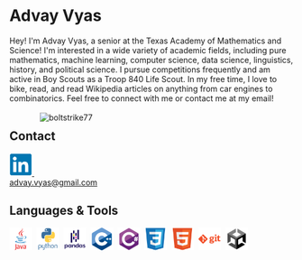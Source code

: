 # Advay Vyas 

Hey! I'm Advay Vyas, a senior at the Texas Academy of Mathematics and Science! I'm interested in a wide variety of academic fields, including pure mathematics, machine learning, computer science, data science, linguistics, history, and political science. I pursue competitions frequently and am active in Boy Scouts as a Troop 840 Life Scout. In my free time, I love to bike, read, and read Wikipedia articles on anything from car engines to combinatorics. Feel free to connect with me or contact me at my email!
<br>
<br>
<img align="right" src="https://github-readme-stats.vercel.app/api?username=boltstrike77&show_icons=true&theme=" alt="boltstrike77" width="450" mb="12px" />

## Contact

<a href = "https://www.linkedin.com/in/advay-vyas/"> <img src="https://github.com/devicons/devicon/blob/master/icons/linkedin/linkedin-original.svg" title="LinkedIn" alt="LinkedIn" width="40" height="40"/>&nbsp; </a> <br>
[advay.vyas@gmail.com](mailto:advay.vyas@gmail.com)

## Languages & Tools

<div>
  <img src="https://github.com/devicons/devicon/blob/master/icons/java/java-original-wordmark.svg" title="Java" alt="Java" width="40" height="40"/>&nbsp;
  <img src="https://github.com/devicons/devicon/blob/master/icons/python/python-original-wordmark.svg" title="Python" alt="Python" width="40" height="40"/>&nbsp;
    <img src="https://github.com/devicons/devicon/blob/master/icons/pandas/pandas-original-wordmark.svg" title="Pandas" alt="Pandas" width="40" height="40"/>&nbsp;
  <img src="https://github.com/devicons/devicon/blob/master/icons/cplusplus/cplusplus-original.svg" title="C++" alt="C++" width="40" height="40"/>&nbsp;
  <img src="https://github.com/devicons/devicon/blob/master/icons/csharp/csharp-original.svg" title="C++" alt="C++" width="40" height="40"/>&nbsp;
    <img src="https://github.com/devicons/devicon/blob/master/icons/css3/css3-original.svg" title="CSS" alt="CSS" width="40" height="40"/>&nbsp;
  <img src="https://github.com/devicons/devicon/blob/master/icons/html5/html5-original.svg" title="HTML" alt="HTML" width="40" height="40"/>&nbsp;
  <img src="https://github.com/devicons/devicon/blob/master/icons/git/git-plain-wordmark.svg" title="Git" alt="Git" width="40" height="40"/>&nbsp;
  <img src="https://github.com/devicons/devicon/blob/master/icons/unity/unity-original.svg" title="Unity" alt="Unity" width="40" height="40"/>&nbsp;
  
</div>
